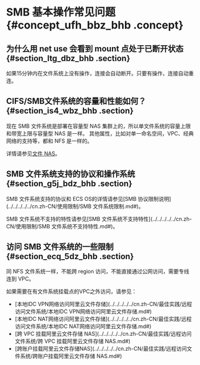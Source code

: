 # SMB 基本操作常见问题 {#concept_ufh_bbz_bhb .concept}

## 为什么用 net use 会看到 mount 点处于已断开状态 {#section_ltg_dbz_bhb .section}

如果15分钟内在文件系统上没有操作，连接会自动断开。只要有操作，连接自动重连。

## CIFS/SMB文件系统的容量和性能如何？ {#section_is4_wbz_bhb .section}

现在 SMB 文件系统是部署在容量型 NAS 集群上的，所以单文件系统的容量上限和带宽上限与容量型 NAS 是一样。 其他属性，比如对单一命名空间，VPC、经典网络的支持等，都和 NFS 是一样的。

详情请参见[文件 NAS](https://www.aliyun.com/price/product#/nas/detail)。

## SMB 文件系统支持的协议和操作系统 {#section_g5j_bdz_bhb .section}

SMB 文件系统支持的协议和 ECS OS的详情请参见[SMB 协议限制说明](../../../../../cn.zh-CN/使用限制/SMB 文件系统限制.md#)。

SMB 文件系统不支持的特性请参见[SMB 文件系统不支持特性](../../../../../cn.zh-CN/使用限制/SMB 文件系统不支持特性.md#)。

## 访问 SMB 文件系统的一些限制 {#section_ecq_5dz_bhb .section}

同 NFS 文件系统一样，不能跨 region 访问，不能直接通过公网访问，需要专线连到 VPC。

如果需要在有文件系统挂载点的VPC之外访问，请参见：

-   [本地IDC VPN网络访问阿里云文件存储](../../../../../cn.zh-CN/最佳实践/远程访问文件系统/本地IDC VPN网络访问阿里云文件存储.md#)
-   [本地IDC NAT网络访问阿里云文件存储](../../../../../cn.zh-CN/最佳实践/远程访问文件系统/本地IDC NAT网络访问阿里云文件存储.md#)
-   [跨 VPC 挂载阿里云文件存储 NAS](../../../../../cn.zh-CN/最佳实践/远程访问文件系统/跨 VPC 挂载阿里云文件存储 NAS.md#)
-   [跨账户挂载阿里云文件存储NAS](../../../../../cn.zh-CN/最佳实践/远程访问文件系统/跨账户挂载阿里云文件存储 NAS.md#)

